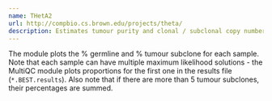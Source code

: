 ```yaml
---
name: THetA2
url: http://compbio.cs.brown.edu/projects/theta/
description: Estimates tumour purity and clonal / subclonal copy number
---
```


The module plots the % germline and % tumour subclone for each sample.
Note that each sample can have multiple maximum likelihood solutions - the MultiQC
module plots proportions for the first one in the results file (`*.BEST.results`).
Also note that if there are more than 5 tumour subclones, their percentages are summed.
